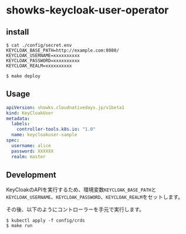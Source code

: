 # showks-keycloak-user-operator

## install

```
$ cat ./config/secret.env
KEYCLOAK_BASE_PATH=http://example.com:8080/
KEYCLOAK_USERNAME=xxxxxxxxxx
KEYCLOAK_PASSWORD=xxxxxxxxxx
KEYCLOAK_REALM=xxxxxxxxxx
```

```
$ make deploy
```

## Usage

```yaml
apiVersion: showks.cloudnativedays.jp/v1beta1
kind: KeyCloakUser
metadata:
  labels:
    controller-tools.k8s.io: "1.0"
  name: keycloakuser-sample
spec:
  username: alice
  password: XXXXXX
  realm: master
```

## Development

KeyCloakのAPIを実行するため、環境変数`KEYCLOAK_BASE_PATH`と`KEYCLOAK_USERNAME`、`KEYCLOAK_PASSWORD`、`KEYCLOAK_REALM`をセットします。

その後、以下のようにコントローラーを手元で実行します。

```
$ kubectl apply -f config/crds
$ make run
```



